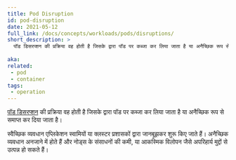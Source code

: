 ```yaml
---
title: Pod Disruption
id: pod-disruption
date: 2021-05-12
full_link: /docs/concepts/workloads/pods/disruptions/
short_description: >
  पॉड डिसरप्शन की प्रक्रिया वह होती है जिसके द्वारा पॉड पर कब्जा कर लिया जाता है या अनैच्छिक रूप से समाप्त कर दिया जाता है।
  
aka:
related:
 - pod
 - container
tags:
 - operation
---
```

[पॉड डिसरप्शन](/docs/concepts/workloads/pods/disruptions/) की प्रक्रिया वह होती है जिसके द्वारा पॉड पर कब्जा कर लिया जाता है या अनैच्छिक रूप से समाप्त कर दिया जाता है।

<!--more-->

स्वैच्छिक व्यवधान एप्लिकेशन स्वामियों या क्लस्टर प्रशासकों द्वारा जानबूझकर शुरू किए जाते हैं। अनैच्छिक व्यवधान अनजाने में होते हैं और नोड्स के संसाधनों की कमी, या आकस्मिक विलोपन जैसे अपरिहार्य मुद्दों से उत्पन्न हो सकते हैं।
